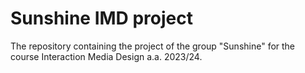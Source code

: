 # Sunshine IMD project
The repository containing the project of the group "Sunshine" for the course Interaction Media Design a.a. 2023/24.
